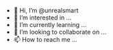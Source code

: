 - 👋 Hi, I’m @unrealsmart
- 👀 I’m interested in ...
- 🌱 I’m currently learning ...
- 💞️ I’m looking to collaborate on ...
- 📫 How to reach me ...

<!---
unrealsmart/unrealsmart is a ✨ special ✨ repository because its `README.md` (this file) appears on your GitHub profile.
You can click the Preview link to take a look at your changes.
--->
